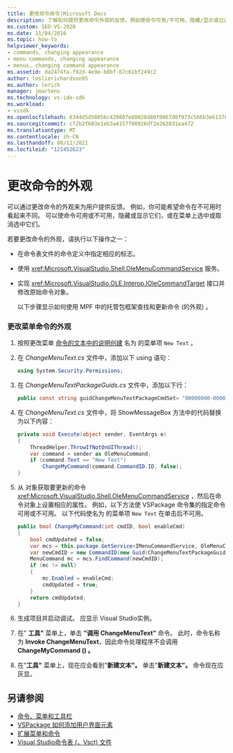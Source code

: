 ```yaml
---
title: 更改命令命令|Microsoft Docs
description: 了解如何提供更改命令外观的反馈，例如使命令可用/不可用、隐藏/显示或已选中/未选中。
ms.custom: SEO-VS-2020
ms.date: 11/04/2016
ms.topic: how-to
helpviewer_keywords:
- commands, changing appearance
- menu commands, changing appearance
- menus, changing command appearance
ms.assetid: da2474fa-f92d-4e9e-b8bf-67c61bf249c2
author: leslierichardson95
ms.author: lerich
manager: jmartens
ms.technology: vs-ide-sdk
ms.workload:
- vssdk
ms.openlocfilehash: 6344d5d58856c420807e80020d80f0067d0f973c566b3e613782e5fa0b85ef11
ms.sourcegitcommit: c72b2f603e1eb3a4157f00926df2e263831ea472
ms.translationtype: MT
ms.contentlocale: zh-CN
ms.lasthandoff: 08/12/2021
ms.locfileid: "121452623"
---
```

# <a name="change-the-appearance-of-a-command"></a>更改命令的外观
可以通过更改命令的外观来为用户提供反馈。 例如，你可能希望命令在不可用时看起来不同。 可以使命令可用或不可用，隐藏或显示它们，或在菜单上选中或取消选中它们。

若要更改命令的外观，请执行以下操作之一：

- 在命令表文件的命令定义中指定相应的标志。

- 使用 <xref:Microsoft.VisualStudio.Shell.OleMenuCommandService> 服务。

- 实现 <xref:Microsoft.VisualStudio.OLE.Interop.IOleCommandTarget> 接口并修改原始命令对象。

  以下步骤显示如何使用 MPF 中的托管包框架查找和更新命令 (的外观) 。

### <a name="to-change-the-appearance-of-a-menu-command"></a>更改菜单命令的外观

1. 按照更改菜单 [命令的文本中的说明创建](../extensibility/changing-the-text-of-a-menu-command.md) 名为 的菜单项 `New Text` 。

2. 在 *ChangeMenuText.cs* 文件中，添加以下 using 语句：

    ```csharp
    using System.Security.Permissions;
    ```

3. 在 *ChangeMenuTextPackageGuids.cs* 文件中，添加以下行：

    ```csharp
    public const string guidChangeMenuTextPackageCmdSet= "00000000-0000-0000-0000-00000000";  // get the GUID from the .vsct file
    ```

4. 在 *ChangeMenuText.cs* 文件中，将 ShowMessageBox 方法中的代码替换为以下内容：

    ```csharp
    private void Execute(object sender, EventArgs e)
    {
        ThreadHelper.ThrowIfNotOnUIThread();
        var command = sender as OleMenuCommand;
        if (command.Text == "New Text")
            ChangeMyCommand(command.CommandID.ID, false);
    }
    ```

5. 从 对象获取要更新的命令 <xref:Microsoft.VisualStudio.Shell.OleMenuCommandService> ，然后在命令对象上设置相应的属性。 例如，以下方法使 VSPackage 命令集的指定命令可用或不可用。 以下代码使名为 的菜单项 `New Text` 在单击后不可用。

    ```csharp
    public bool ChangeMyCommand(int cmdID, bool enableCmd)
    {
        bool cmdUpdated = false;
        var mcs = this.package.GetService<IMenuCommandService, OleMenuCommandService>();
        var newCmdID = new CommandID(new Guid(ChangeMenuTextPackageGuids.guidChangeMenuTextPackageCmdSet), cmdID);
        MenuCommand mc = mcs.FindCommand(newCmdID);
        if (mc != null)
        {
            mc.Enabled = enableCmd;
            cmdUpdated = true;
        }
        return cmdUpdated;
    }
    ```

6. 生成项目并启动调试。 应显示 Visual Studio实例。

7. 在" **工具"** 菜单上，单击 **"调用 ChangeMenuText"** 命令。 此时，命令名称为 **Invoke ChangeMenuText**，因此命令处理程序不会调用 **ChangeMyCommand () 。**

8. 在"**工具"** 菜单上，现在应会看到"**新建文本"。** 单击"**新建文本"。** 命令现在应灰显。

## <a name="see-also"></a>另请参阅
- [命令、菜单和工具栏](../extensibility/internals/commands-menus-and-toolbars.md)
- [VSPackage 如何添加用户界面元素](../extensibility/internals/how-vspackages-add-user-interface-elements.md)
- [扩展菜单和命令](../extensibility/extending-menus-and-commands.md)
- [Visual Studio命令表 (。Vsct) 文件](../extensibility/internals/visual-studio-command-table-dot-vsct-files.md)
